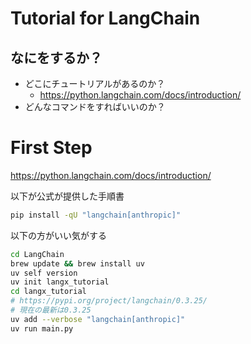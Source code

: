 # Tutorial for LangChain

## なにをするか？

- どこにチュートリアルがあるのか？
    - https://python.langchain.com/docs/introduction/
- どんなコマンドをすればいいのか？

# First Step

https://python.langchain.com/docs/introduction/

以下が公式が提供した手順書

```bash
pip install -qU "langchain[anthropic]"
```

以下の方がいい気がする

```bash
cd LangChain
brew update && brew install uv
uv self version
uv init langx_tutorial
cd langx_tutorial
# https://pypi.org/project/langchain/0.3.25/
# 現在の最新は0.3.25
uv add --verbose "langchain[anthropic]"
uv run main.py
```
